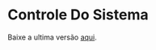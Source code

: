 # Controle Do Sistema
Baixe a ultima versão [aqui](https://github.com/Thalescrz/ControleDoSistema/releases/latest).
